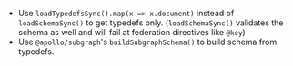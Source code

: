 - Use `loadTypedefsSync().map(x => x.document)` instead of `loadSchemaSync()` to get typedefs only. (`loadSchemaSync()` validates the schema as well and will fail at federation directives like `@key`)
- Use `@apollo/subgraph`'s `buildSubgraphSchema()` to build schema from typedefs.
